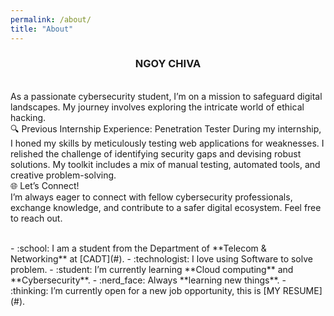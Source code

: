 ```yaml
---
permalink: /about/
title: "About"
---
```

<h3 align="center">
  NGOY CHIVA 
</h3>
<p align="left"><br>
As a passionate cybersecurity student, I’m on a mission to safeguard digital landscapes. My journey involves exploring the intricate world of ethical hacking.<br>
🔍 Previous Internship Experience: Penetration Tester
During my internship, I honed my skills by meticulously testing web applications for weaknesses. I relished the challenge of identifying security gaps and devising robust solutions. My toolkit includes a mix of manual testing, automated tools, and creative problem-solving.<br>
🌐 Let’s Connect!<br>
I’m always eager to connect with fellow cybersecurity professionals, exchange knowledge, and contribute to a safer digital ecosystem. Feel free to reach out.
</p>

<br>
- :school: I am a student from the Department of **Telecom & Networking** at [CADT](#).
- :technologist: I love using Software to solve problem.
- :student: I’m currently learning **Cloud computing** and **Cybersecurity**.
- :nerd_face: Always **learning new things**.
- :thinking: I’m currently open for a new job opportunity, this is [MY RESUME](#).
<be>
